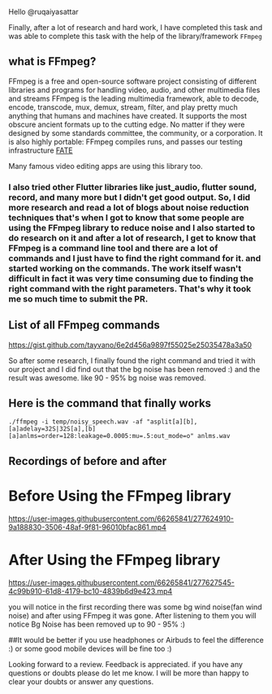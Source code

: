 Hello @ruqaiyasattar 

Finally, after a lot of research and hard work, I have completed this task and was able to complete this task with the help of the library/framework ```FFmpeg``` 

## what is FFmpeg?

FFmpeg is a free and open-source software project consisting of different libraries and programs for handling video, audio, and other multimedia files and streams
FFmpeg is the leading multimedia framework, able to decode, encode, transcode, mux, demux, stream, filter, and play pretty much anything that humans and machines have created. It supports the most obscure ancient formats up to the cutting edge. No matter if they were designed by some standards committee, the community, or a corporation. It is also highly portable: FFmpeg compiles runs, and passes our testing infrastructure [FATE](http://fate.ffmpeg.org/)

Many famous video editing apps are using this library too.

### I also tried other Flutter libraries like just_audio, flutter sound, record, and many more but I didn't get good output.  So, I did more research and read a lot of blogs about noise reduction techniques that's when I got to know that some people are using the FFmpeg library to reduce noise and I also started to do research on it and after a lot of research, I get to know that FFmpeg is a command line tool and there are a lot of commands and I just have to find the right command for it. and started working on the commands. The work itself wasn't difficult in fact it was very time consuming due to finding the right command with the right parameters. That's why it took me so much time to submit the PR.

## List of all FFmpeg commands
https://gist.github.com/tayvano/6e2d456a9897f55025e25035478a3a50

So after some research, I finally found the right command and tried it with our project and I did find out that the bg noise has been removed :) and the result was awesome. like 90 - 95% bg noise was removed. 

## Here is the command that finally works

```./ffmpeg -i temp/noisy_speech.wav -af "asplit[a][b],[a]adelay=32S|32S[a],[b][a]anlms=order=128:leakage=0.0005:mu=.5:out_mode=o" anlms.wav```

## Recordings of before and after

# Before Using the FFmpeg library
 https://user-images.githubusercontent.com/66265841/277624910-9a188830-3506-48af-9f81-96010bfac861.mp4     

# After Using the FFmpeg library
https://user-images.githubusercontent.com/66265841/277627545-4c99b910-61d8-4179-bc10-4839b6d9e423.mp4  


you will notice in the first recording there was some bg wind noise(fan wind noise) and after using FFmpeg it was gone. 
After listening to them you will notice Bg Noise has been removed up to 90 - 95% :)

##It would be better if you use headphones or Airbuds to feel the difference :) or some good mobile devices will be fine too :)

Looking forward to a review. Feedback is appreciated. if you have any questions or doubts please do let me know. I will be more than happy to clear your doubts or answer any questions.


